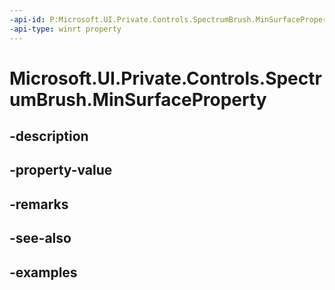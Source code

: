 ```yaml
---
-api-id: P:Microsoft.UI.Private.Controls.SpectrumBrush.MinSurfaceProperty
-api-type: winrt property
---
```


# Microsoft.UI.Private.Controls.SpectrumBrush.MinSurfaceProperty

<!--
public static Microsoft.UI.Xaml.DependencyProperty MinSurfaceProperty { get; }
-->


## -description

## -property-value

## -remarks

## -see-also

## -examples


